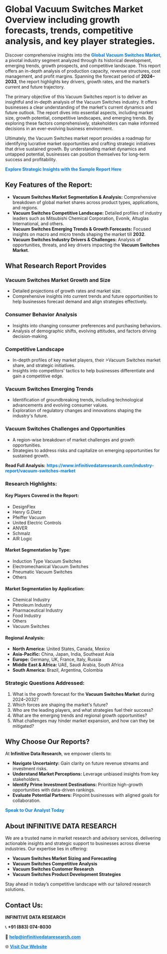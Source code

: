<h1>Global Vacuum Switches Market Overview including growth forecasts, trends, competitive analysis, and key player strategies.</h1>
<p>
Discover comprehensive insights into the 
<a href="https://www.infinitivedataresearch.com/industry-report/vacuum-switches-market" rel="dofollow" style="color: #007BFF; text-decoration: none;"><strong>Global Vacuum Switches Market</strong></a>, a pivotal industry segment analyzed through its historical development, emerging trends, growth prospects, and competitive landscape. This report offers an in-depth analysis of production capacity, revenue structures, cost management, and profit margins. Spanning the forecast period of <strong>2024–2033</strong>, the report highlights key drivers, growth rates, and the market’s current and future trajectory.
</p>
<p>
The primary objective of this Vacuum Switches report is to deliver an insightful and in-depth analysis of the Vacuum Switches industry. It offers businesses a clear understanding of the market's current dynamics and future outlook. The report dives into essential aspects, including market size, growth potential, competitive landscapes, and emerging trends. By exploring these factors comprehensively, stakeholders can make informed decisions in an ever-evolving business environment.
</p>
<p>
Ultimately, the Vacuum Switches market report provides a roadmap for identifying lucrative market opportunities and crafting strategic initiatives that drive sustained growth. By understanding market dynamics and untapped potential, businesses can position themselves for long-term success and profitability.
</p>
<p>
<a href="https://www.infinitivedataresearch.com/request-sample/reportId=101966" style="color: #007BFF; text-decoration: none;"><strong>Explore Strategic Insights with the Sample Report Here</strong></a>
</p>

<h2>Key Features of the Report:</h2>
<ul>
<li><strong>Vacuum Switches Market Segmentation & Analysis:</strong> Comprehensive breakdown of global market shares across product types, applications, and regions.</li>
<li><strong>Vacuum Switches Competitive Landscape:</strong> Detailed profiles of industry leaders such as Mitsubishi Chemical Corporation, Evonik, Altuglas International, and others.</li>
<li><strong>Vacuum Switches Emerging Trends & Growth Forecasts:</strong> Focused insights on macro and micro trends shaping the market till <strong>2032</strong>.</li>
<li><strong>Vacuum Switches Industry Drivers & Challenges:</strong> Analysis of opportunities, threats, and key drivers impacting the <strong>Vacuum Switches Market</strong>.</li>
</ul>

<h2>What Research Report Provides</h2>
<h3>Vacuum Switches Market Growth and Size</h3>
<ul>
<li>Detailed projections of growth rates and market size.</li>
<li>Comprehensive insights into current trends and future opportunities to help businesses forecast demand and align strategies effectively.</li>
</ul>

<h3>Consumer Behavior Analysis</h3>
<ul>
<li>Insights into changing consumer preferences and purchasing behaviors.</li>
<li>Analysis of demographic shifts, evolving attitudes, and factors driving decision-making.</li>
</ul>

<h3>Competitive Landscape</h3>
<ul>
<li>In-depth profiles of key market players, their >Vacuum Switches market share, and strategic initiatives.</li>
<li>Insights into competitors' tactics to help businesses differentiate and gain a competitive edge.</li>
</ul>

<h3>Vacuum Switches Emerging Trends</h3>
<ul>
<li>Identification of groundbreaking trends, including technological advancements and evolving consumer values.</li>
<li>Exploration of regulatory changes and innovations shaping the industry's future.</li>
</ul>

<h3>Vacuum Switches Challenges and Opportunities</h3>
<ul>
<li>A region-wise breakdown of market challenges and growth opportunities.</li>
<li>Strategies to address risks and capitalize on emerging opportunities for sustained growth.</li>
</ul>
<p><strong>Read Full Analysis:</strong> <a href="https://www.infinitivedataresearch.com/industry-report/vacuum-switches-market" rel="dofollow" style="color: #007BFF; text-decoration: none;"><strong>https://www.infinitivedataresearch.com/industry-report/vacuum-switches-market</strong></a></p>
<h3>Research Highlights:</h3>
<h4>Key Players Covered in the Report:</h4>
<ul><li>DesignFlex</li><li>Henry G.Dietz</li><li>Pfeiffer Vacuum</li><li>United Electric Controls</li><li>ANVER</li><li>Schmalz</li><li>AIR Logic</li></ul>
<h4>Market Segmentation by Type:</h4>
<ul><li>Induction Type Vacuum Switches</li><li>Electromechanical Vacuum Switches</li><li>Pneumatic Vacuum Switches</li><li>Others</li></ul>
<h4>Market Segmentation by Application:</h4>
<ul><li>Chemical Industry</li><li>Petroleum Industry</li><li>Pharmaceutical Industry</li><li>Food Industry</li><li>Others</li><li>Vacuum Switches</li></ul>

<h4>Regional Analysis:</h4>
<ul>
<li><strong>North America:</strong> United States, Canada, Mexico</li>
<li><strong>Asia-Pacific:</strong> China, Japan, India, Southeast Asia</li>
<li><strong>Europe:</strong> Germany, UK, France, Italy, Russia</li>
<li><strong>Middle East & Africa:</strong> UAE, Saudi Arabia, South Africa</li>
<li><strong>South America:</strong> Brazil, Argentina, Colombia</li>
</ul>

<h3>Strategic Questions Addressed:</h3>
<ol>
<li>What is the growth forecast for the <strong>Vacuum Switches Market</strong> during 2024–2032?</li>
<li>Which forces are shaping the market's future?</li>
<li>Who are the leading players, and what strategies fuel their success?</li>
<li>What are the emerging trends and regional growth opportunities?</li>
<li>What challenges may hinder market expansion, and how can they be mitigated?</li>
</ol>

<h2>Why Choose Our Reports?</h2>
<p>At <strong>Infinitive Data Research</strong>, we empower clients to:</p>
<ul>
<li><strong>Navigate Uncertainty:</strong> Gain clarity on future revenue streams and investment risks.</li>
<li><strong>Understand Market Perceptions:</strong> Leverage unbiased insights from key stakeholders.</li>
<li><strong>Identify Prime Investment Destinations:</strong> Prioritize high-growth opportunities with data-driven rankings.</li>
<li><strong>Evaluate Potential Partners:</strong> Pinpoint businesses with aligned goals for collaboration.</li>
</ul>
<p><a href="https://www.infinitivedataresearch.com/industry-report/vacuum-switches-market" rel="dofollow" style="color: #007BFF; text-decoration: none;"><strong>Speak to Our Analyst Today</strong></a></p>

<h2>About INFINITIVE DATA RESEARCH</h2>
<p>We are a trusted name in market research and advisory services, delivering actionable insights and strategic support to businesses across diverse industries. Our expertise lies in offering:</p>
<ul>
<li><strong>Vacuum Switches Market Sizing and Forecasting</strong></li>
<li><strong>Vacuum Switches Competitive Analysis</strong></li>
<li><strong>Vacuum Switches Customer Research</strong></li>
<li><strong>Vacuum Switches Product Development Strategies</strong></li>
</ul>
<p>Stay ahead in today’s competitive landscape with our tailored research solutions.</p>

<h2>Contact Us:</h2>
<p><strong>INFINITIVE DATA RESEARCH</strong></p>
<p>📞 <strong>+91 (883) 074-8030</strong></p>
<p>📧 <strong><a href="mailto:help@infinitivedataresearch.com" style="color: #007BFF;">help@infinitivedataresearch.com</a></strong></p>
<p>🌐 <strong><a href="https://www.infinitivedataresearch.com" rel="dofollow" style="color: #007BFF;">Visit Our Website</a></strong></p>